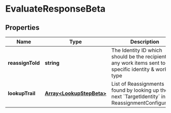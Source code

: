 # EvaluateResponseBeta

## Properties

Name | Type | Description | Notes
------------ | ------------- | ------------- | -------------
**reassignToId** | **string** | The Identity ID which should be the recipient of any work items sent to a specific identity &amp; work type | [optional] [default to undefined]
**lookupTrail** | [**Array&lt;LookupStepBeta&gt;**](LookupStepBeta.md) | List of Reassignments found by looking up the next &#x60;TargetIdentity&#x60; in a ReassignmentConfiguration | [optional] [default to undefined]

